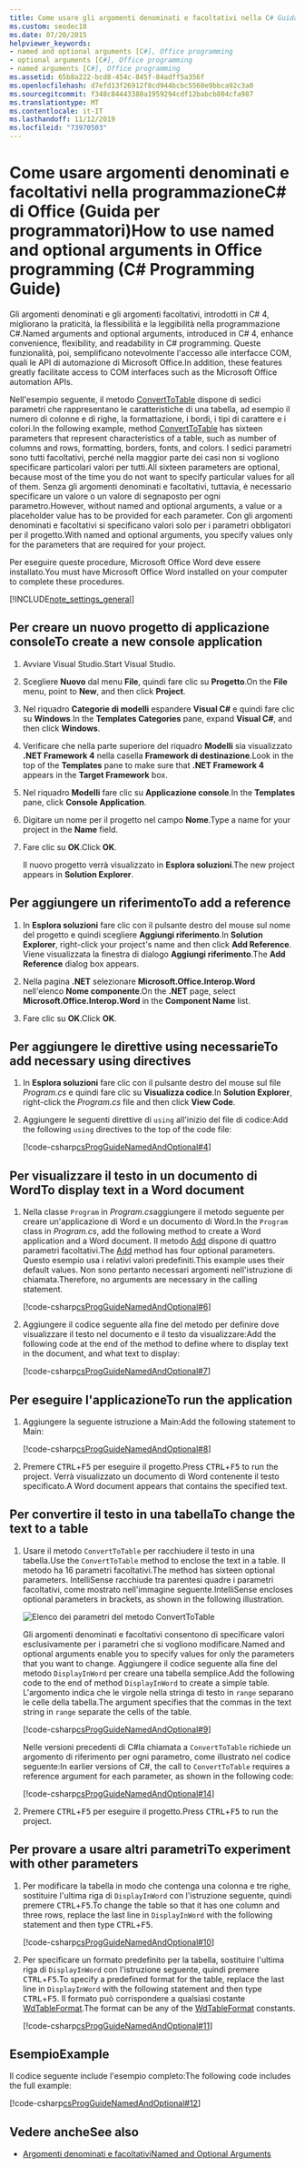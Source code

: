 ```yaml
---
title: Come usare gli argomenti denominati e facoltativi nella C# Guida alla programmazione di Office
ms.custom: seodec18
ms.date: 07/20/2015
helpviewer_keywords:
- named and optional arguments [C#], Office programming
- optional arguments [C#], Office programming
- named arguments [C#], Office programming
ms.assetid: 65b8a222-bcd8-454c-845f-84adff5a356f
ms.openlocfilehash: d7efd13f26912f8cd944bcbc5568e9bbca92c3a0
ms.sourcegitcommit: f348c84443380a1959294cdf12babcb804cfa987
ms.translationtype: MT
ms.contentlocale: it-IT
ms.lasthandoff: 11/12/2019
ms.locfileid: "73970503"
---
```

# <a name="how-to-use-named-and-optional-arguments-in-office-programming-c-programming-guide"></a><span data-ttu-id="17de4-102">Come usare argomenti denominati e facoltativi nella programmazioneC# di Office (Guida per programmatori)</span><span class="sxs-lookup"><span data-stu-id="17de4-102">How to use named and optional arguments in Office programming (C# Programming Guide)</span></span>

<span data-ttu-id="17de4-103">Gli argomenti denominati e gli argomenti facoltativi, introdotti in C# 4, migliorano la praticità, la flessibilità e la leggibilità nella programmazione C#.</span><span class="sxs-lookup"><span data-stu-id="17de4-103">Named arguments and optional arguments, introduced in C# 4, enhance convenience, flexibility, and readability in C# programming.</span></span> <span data-ttu-id="17de4-104">Queste funzionalità, poi, semplificano notevolmente l'accesso alle interfacce COM, quali le API di automazione di Microsoft Office.</span><span class="sxs-lookup"><span data-stu-id="17de4-104">In addition, these features greatly facilitate access to COM interfaces such as the Microsoft Office automation APIs.</span></span>

<span data-ttu-id="17de4-105">Nell'esempio seguente, il metodo [ConvertToTable](<xref:Microsoft.Office.Interop.Word.Range.ConvertToTable%2A>) dispone di sedici parametri che rappresentano le caratteristiche di una tabella, ad esempio il numero di colonne e di righe, la formattazione, i bordi, i tipi di carattere e i colori.</span><span class="sxs-lookup"><span data-stu-id="17de4-105">In the following example, method [ConvertToTable](<xref:Microsoft.Office.Interop.Word.Range.ConvertToTable%2A>) has sixteen parameters that represent characteristics of a table, such as number of columns and rows, formatting, borders, fonts, and colors.</span></span> <span data-ttu-id="17de4-106">I sedici parametri sono tutti facoltativi, perché nella maggior parte dei casi non si vogliono specificare particolari valori per tutti.</span><span class="sxs-lookup"><span data-stu-id="17de4-106">All sixteen parameters are optional, because most of the time you do not want to specify particular values for all of them.</span></span> <span data-ttu-id="17de4-107">Senza gli argomenti denominati e facoltativi, tuttavia, è necessario specificare un valore o un valore di segnaposto per ogni parametro.</span><span class="sxs-lookup"><span data-stu-id="17de4-107">However, without named and optional arguments, a value or a placeholder value has to be provided for each parameter.</span></span> <span data-ttu-id="17de4-108">Con gli argomenti denominati e facoltativi si specificano valori solo per i parametri obbligatori per il progetto.</span><span class="sxs-lookup"><span data-stu-id="17de4-108">With named and optional arguments, you specify values only for the parameters that are required for your project.</span></span>

<span data-ttu-id="17de4-109">Per eseguire queste procedure, Microsoft Office Word deve essere installato.</span><span class="sxs-lookup"><span data-stu-id="17de4-109">You must have Microsoft Office Word installed on your computer to complete these procedures.</span></span>

[!INCLUDE[note_settings_general](~/includes/note-settings-general-md.md)]

## <a name="to-create-a-new-console-application"></a><span data-ttu-id="17de4-110">Per creare un nuovo progetto di applicazione console</span><span class="sxs-lookup"><span data-stu-id="17de4-110">To create a new console application</span></span>

1. <span data-ttu-id="17de4-111">Avviare Visual Studio.</span><span class="sxs-lookup"><span data-stu-id="17de4-111">Start Visual Studio.</span></span>

2. <span data-ttu-id="17de4-112">Scegliere **Nuovo** dal menu **File**, quindi fare clic su **Progetto**.</span><span class="sxs-lookup"><span data-stu-id="17de4-112">On the **File** menu, point to **New**, and then click **Project**.</span></span>

3. <span data-ttu-id="17de4-113">Nel riquadro **Categorie di modelli** espandere **Visual C#** e quindi fare clic su **Windows**.</span><span class="sxs-lookup"><span data-stu-id="17de4-113">In the **Templates Categories** pane, expand **Visual C#**, and then click **Windows**.</span></span>

4. <span data-ttu-id="17de4-114">Verificare che nella parte superiore del riquadro **Modelli** sia visualizzato **.NET Framework 4** nella casella **Framework di destinazione**.</span><span class="sxs-lookup"><span data-stu-id="17de4-114">Look in the top of the **Templates** pane to make sure that **.NET Framework 4** appears in the **Target Framework** box.</span></span>

5. <span data-ttu-id="17de4-115">Nel riquadro **Modelli** fare clic su **Applicazione console**.</span><span class="sxs-lookup"><span data-stu-id="17de4-115">In the **Templates** pane, click **Console Application**.</span></span>

6. <span data-ttu-id="17de4-116">Digitare un nome per il progetto nel campo **Nome**.</span><span class="sxs-lookup"><span data-stu-id="17de4-116">Type a name for your project in the **Name** field.</span></span>

7. <span data-ttu-id="17de4-117">Fare clic su **OK**.</span><span class="sxs-lookup"><span data-stu-id="17de4-117">Click **OK**.</span></span>

     <span data-ttu-id="17de4-118">Il nuovo progetto verrà visualizzato in **Esplora soluzioni**.</span><span class="sxs-lookup"><span data-stu-id="17de4-118">The new project appears in **Solution Explorer**.</span></span>

## <a name="to-add-a-reference"></a><span data-ttu-id="17de4-119">Per aggiungere un riferimento</span><span class="sxs-lookup"><span data-stu-id="17de4-119">To add a reference</span></span>

1. <span data-ttu-id="17de4-120">In **Esplora soluzioni** fare clic con il pulsante destro del mouse sul nome del progetto e quindi scegliere **Aggiungi riferimento**.</span><span class="sxs-lookup"><span data-stu-id="17de4-120">In **Solution Explorer**, right-click your project's name and then click **Add Reference**.</span></span> <span data-ttu-id="17de4-121">Viene visualizzata la finestra di dialogo **Aggiungi riferimento**.</span><span class="sxs-lookup"><span data-stu-id="17de4-121">The **Add Reference** dialog box appears.</span></span>

2. <span data-ttu-id="17de4-122">Nella pagina **.NET** selezionare **Microsoft.Office.Interop.Word** nell'elenco **Nome componente**.</span><span class="sxs-lookup"><span data-stu-id="17de4-122">On the **.NET** page, select **Microsoft.Office.Interop.Word** in the **Component Name** list.</span></span>

3. <span data-ttu-id="17de4-123">Fare clic su **OK**.</span><span class="sxs-lookup"><span data-stu-id="17de4-123">Click **OK**.</span></span>

## <a name="to-add-necessary-using-directives"></a><span data-ttu-id="17de4-124">Per aggiungere le direttive using necessarie</span><span class="sxs-lookup"><span data-stu-id="17de4-124">To add necessary using directives</span></span>

1. <span data-ttu-id="17de4-125">In **Esplora soluzioni** fare clic con il pulsante destro del mouse sul file *Program.cs* e quindi fare clic su **Visualizza codice**.</span><span class="sxs-lookup"><span data-stu-id="17de4-125">In **Solution Explorer**, right-click the *Program.cs* file and then click **View Code**.</span></span>

2. <span data-ttu-id="17de4-126">Aggiungere le seguenti direttive di `using` all'inizio del file di codice:</span><span class="sxs-lookup"><span data-stu-id="17de4-126">Add the following `using` directives to the top of the code file:</span></span>

     [!code-csharp[csProgGuideNamedAndOptional#4](~/samples/snippets/csharp/VS_Snippets_VBCSharp/csprogguidenamedandoptional/cs/wordprogram.cs#4)]

## <a name="to-display-text-in-a-word-document"></a><span data-ttu-id="17de4-127">Per visualizzare il testo in un documento di Word</span><span class="sxs-lookup"><span data-stu-id="17de4-127">To display text in a Word document</span></span>

1. <span data-ttu-id="17de4-128">Nella classe `Program` in *Program.cs*aggiungere il metodo seguente per creare un'applicazione di Word e un documento di Word.</span><span class="sxs-lookup"><span data-stu-id="17de4-128">In the `Program` class in *Program.cs*, add the following method to create a Word application and a Word document.</span></span> <span data-ttu-id="17de4-129">Il metodo [Add](<xref:Microsoft.Office.Interop.Word.Documents.Add%2A>) dispone di quattro parametri facoltativi.</span><span class="sxs-lookup"><span data-stu-id="17de4-129">The [Add](<xref:Microsoft.Office.Interop.Word.Documents.Add%2A>) method has four optional parameters.</span></span> <span data-ttu-id="17de4-130">Questo esempio usa i relativi valori predefiniti.</span><span class="sxs-lookup"><span data-stu-id="17de4-130">This example uses their default values.</span></span> <span data-ttu-id="17de4-131">Non sono pertanto necessari argomenti nell'istruzione di chiamata.</span><span class="sxs-lookup"><span data-stu-id="17de4-131">Therefore, no arguments are necessary in the calling statement.</span></span>

     [!code-csharp[csProgGuideNamedAndOptional#6](~/samples/snippets/csharp/VS_Snippets_VBCSharp/csprogguidenamedandoptional/cs/wordprogram.cs#6)]

2. <span data-ttu-id="17de4-132">Aggiungere il codice seguente alla fine del metodo per definire dove visualizzare il testo nel documento e il testo da visualizzare:</span><span class="sxs-lookup"><span data-stu-id="17de4-132">Add the following code at the end of the method to define where to display text in the document, and what text to display:</span></span>

     [!code-csharp[csProgGuideNamedAndOptional#7](~/samples/snippets/csharp/VS_Snippets_VBCSharp/csprogguidenamedandoptional/cs/wordprogram.cs#7)]

## <a name="to-run-the-application"></a><span data-ttu-id="17de4-133">Per eseguire l'applicazione</span><span class="sxs-lookup"><span data-stu-id="17de4-133">To run the application</span></span>

1. <span data-ttu-id="17de4-134">Aggiungere la seguente istruzione a Main:</span><span class="sxs-lookup"><span data-stu-id="17de4-134">Add the following statement to Main:</span></span>

     [!code-csharp[csProgGuideNamedAndOptional#8](~/samples/snippets/csharp/VS_Snippets_VBCSharp/csprogguidenamedandoptional/cs/wordprogram.cs#8)]

2. <span data-ttu-id="17de4-135">Premere <kbd>CTRL</kbd>+<kbd>F5</kbd> per eseguire il progetto.</span><span class="sxs-lookup"><span data-stu-id="17de4-135">Press <kbd>CTRL</kbd>+<kbd>F5</kbd> to run the project.</span></span> <span data-ttu-id="17de4-136">Verrà visualizzato un documento di Word contenente il testo specificato.</span><span class="sxs-lookup"><span data-stu-id="17de4-136">A Word document appears that contains the specified text.</span></span>

## <a name="to-change-the-text-to-a-table"></a><span data-ttu-id="17de4-137">Per convertire il testo in una tabella</span><span class="sxs-lookup"><span data-stu-id="17de4-137">To change the text to a table</span></span>
  
1. <span data-ttu-id="17de4-138">Usare il metodo `ConvertToTable` per racchiudere il testo in una tabella.</span><span class="sxs-lookup"><span data-stu-id="17de4-138">Use the `ConvertToTable` method to enclose the text in a table.</span></span> <span data-ttu-id="17de4-139">Il metodo ha 16 parametri facoltativi.</span><span class="sxs-lookup"><span data-stu-id="17de4-139">The method has sixteen optional parameters.</span></span> <span data-ttu-id="17de4-140">IntelliSense racchiude tra parentesi quadre i parametri facoltativi, come mostrato nell'immagine seguente.</span><span class="sxs-lookup"><span data-stu-id="17de4-140">IntelliSense encloses optional parameters in brackets, as shown in the following illustration.</span></span>

     ![Elenco dei parametri del metodo ConvertToTable](./media/how-to-use-named-and-optional-arguments-in-office-programming/convert-table-parameters.png)

     <span data-ttu-id="17de4-142">Gli argomenti denominati e facoltativi consentono di specificare valori esclusivamente per i parametri che si vogliono modificare.</span><span class="sxs-lookup"><span data-stu-id="17de4-142">Named and optional arguments enable you to specify values for only the parameters that you want to change.</span></span> <span data-ttu-id="17de4-143">Aggiungere il codice seguente alla fine del metodo `DisplayInWord` per creare una tabella semplice.</span><span class="sxs-lookup"><span data-stu-id="17de4-143">Add the following code to the end of method `DisplayInWord` to create a simple table.</span></span> <span data-ttu-id="17de4-144">L'argomento indica che le virgole nella stringa di testo in `range` separano le celle della tabella.</span><span class="sxs-lookup"><span data-stu-id="17de4-144">The argument specifies that the commas in the text string in `range` separate the cells of the table.</span></span>

     [!code-csharp[csProgGuideNamedAndOptional#9](~/samples/snippets/csharp/VS_Snippets_VBCSharp/csprogguidenamedandoptional/cs/wordprogram.cs#9)]

     <span data-ttu-id="17de4-145">Nelle versioni precedenti di C#la chiamata a `ConvertToTable` richiede un argomento di riferimento per ogni parametro, come illustrato nel codice seguente:</span><span class="sxs-lookup"><span data-stu-id="17de4-145">In earlier versions of C#, the call to `ConvertToTable` requires a reference argument for each parameter, as shown in the following code:</span></span>
  
     [!code-csharp[csProgGuideNamedAndOptional#14](~/samples/snippets/csharp/VS_Snippets_VBCSharp/csprogguidenamedandoptional/cs/wordprogram.cs#14)]

2. <span data-ttu-id="17de4-146">Premere <kbd>CTRL</kbd>+<kbd>F5</kbd> per eseguire il progetto.</span><span class="sxs-lookup"><span data-stu-id="17de4-146">Press <kbd>CTRL</kbd>+<kbd>F5</kbd> to run the project.</span></span>

## <a name="to-experiment-with-other-parameters"></a><span data-ttu-id="17de4-147">Per provare a usare altri parametri</span><span class="sxs-lookup"><span data-stu-id="17de4-147">To experiment with other parameters</span></span>

1. <span data-ttu-id="17de4-148">Per modificare la tabella in modo che contenga una colonna e tre righe, sostituire l'ultima riga di `DisplayInWord` con l'istruzione seguente, quindi premere <kbd>CTRL</kbd>+<kbd>F5</kbd>.</span><span class="sxs-lookup"><span data-stu-id="17de4-148">To change the table so that it has one column and three rows, replace the last line in `DisplayInWord` with the following statement and then type <kbd>CTRL</kbd>+<kbd>F5</kbd>.</span></span>  

     [!code-csharp[csProgGuideNamedAndOptional#10](~/samples/snippets/csharp/VS_Snippets_VBCSharp/csprogguidenamedandoptional/cs/wordprogram.cs#10)]

2. <span data-ttu-id="17de4-149">Per specificare un formato predefinito per la tabella, sostituire l'ultima riga di `DisplayInWord` con l'istruzione seguente, quindi premere <kbd>CTRL</kbd>+<kbd>F5</kbd>.</span><span class="sxs-lookup"><span data-stu-id="17de4-149">To specify a predefined format for the table, replace the last line in `DisplayInWord` with the following statement and then type <kbd>CTRL</kbd>+<kbd>F5</kbd>.</span></span> <span data-ttu-id="17de4-150">Il formato può corrispondere a qualsiasi costante [WdTableFormat](<xref:Microsoft.Office.Interop.Word.WdTableFormat>).</span><span class="sxs-lookup"><span data-stu-id="17de4-150">The format can be any of the [WdTableFormat](<xref:Microsoft.Office.Interop.Word.WdTableFormat>) constants.</span></span>

     [!code-csharp[csProgGuideNamedAndOptional#11](~/samples/snippets/csharp/VS_Snippets_VBCSharp/csprogguidenamedandoptional/cs/wordprogram.cs#11)]

## <a name="example"></a><span data-ttu-id="17de4-151">Esempio</span><span class="sxs-lookup"><span data-stu-id="17de4-151">Example</span></span>

<span data-ttu-id="17de4-152">Il codice seguente include l'esempio completo:</span><span class="sxs-lookup"><span data-stu-id="17de4-152">The following code includes the full example:</span></span>

 [!code-csharp[csProgGuideNamedAndOptional#12](~/samples/snippets/csharp/VS_Snippets_VBCSharp/csprogguidenamedandoptional/cs/wordprogram.cs#12)]

## <a name="see-also"></a><span data-ttu-id="17de4-153">Vedere anche</span><span class="sxs-lookup"><span data-stu-id="17de4-153">See also</span></span>

- [<span data-ttu-id="17de4-154">Argomenti denominati e facoltativi</span><span class="sxs-lookup"><span data-stu-id="17de4-154">Named and Optional Arguments</span></span>](./named-and-optional-arguments.md)
